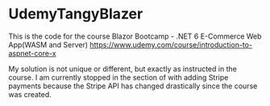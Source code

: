 # UdemyTangyBlazer

This is the code for the course Blazor Bootcamp - .NET 6 E-Commerce Web App(WASM and Server)
https://www.udemy.com/course/introduction-to-aspnet-core-x

My solution is not unique or different, but exactly as instructed in the course.
I am currently stopped in the section of with adding Stripe payments because the Stripe API has changed drastically since the course was created.

